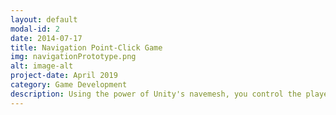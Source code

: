 ```yaml
---
layout: default
modal-id: 2
date: 2014-07-17
title: Navigation Point-Click Game
img: navigationPrototype.png
alt: image-alt
project-date: April 2019
category: Game Development
description: Using the power of Unity's navemesh, you control the player by click on ground. The player will move to the location the cursor has been click on. The player's goal is to avoid obstacles along the way while needing to collect keys to enter the blue portal.
---
```


